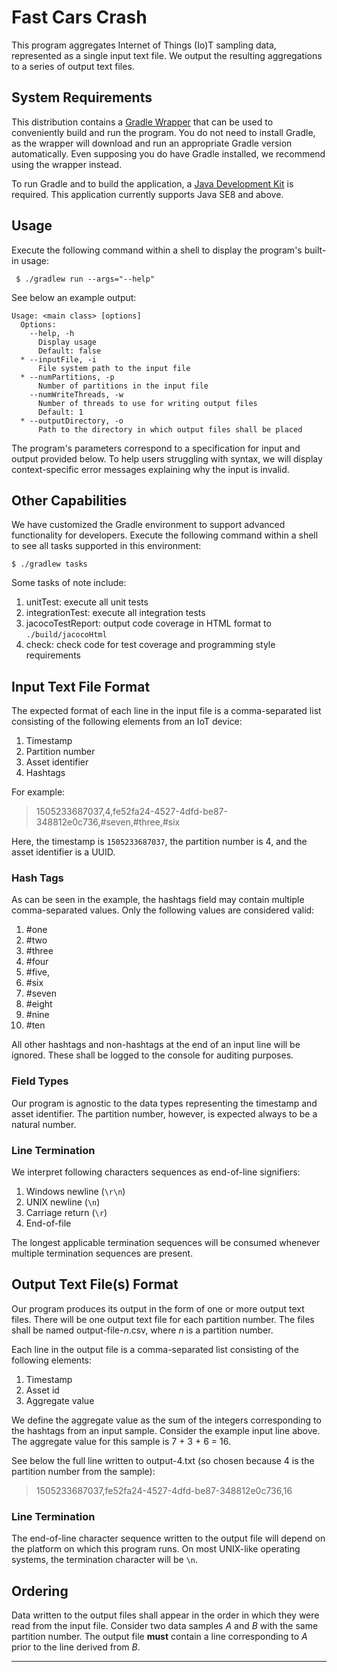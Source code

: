# Fast Cars Crash

This program aggregates Internet of Things (Io)T sampling data, represented as a single input text file.  We output the resulting aggregations to a series of output text files.

## System Requirements

This distribution contains a [Gradle Wrapper](https://docs.gradle.org/current/userguide/gradle_wrapper.html) that can be used to conveniently build and run the program.  You do not need to install Gradle, as the wrapper will download and run an appropriate Gradle version automatically.  Even supposing you do have Gradle installed, we recommend using the wrapper instead.

To run Gradle and to build the application, a [Java Development Kit](https://jdk.java.net/) is required.  This application currently supports Java SE8 and above.

## Usage

Execute the following command within a shell to display the program's built-in usage:

```shell
 $ ./gradlew run --args="--help"
```

See below an example output:

```
Usage: <main class> [options]
  Options:
    --help, -h
      Display usage
      Default: false
  * --inputFile, -i
      File system path to the input file
  * --numPartitions, -p
      Number of partitions in the input file
    --numWriteThreads, -w
      Number of threads to use for writing output files
      Default: 1
  * --outputDirectory, -o
      Path to the directory in which output files shall be placed
```

The program's parameters correspond to a specification for input and output provided below.  To help users struggling with syntax, we will display context-specific error messages explaining why the input is invalid.

## Other Capabilities

We have customized the Gradle environment to  support advanced functionality for developers.  Execute the following command within a shell to see all tasks supported in this environment: 

```
$ ./gradlew tasks
```

Some tasks of note include:

1. unitTest: execute all unit tests
2. integrationTest: execute all integration tests
3. jacocoTestReport: output code coverage in HTML format to `./build/jacocoHtml`
4. check: check code for test coverage and programming style requirements
 

## Input Text File Format

The expected format of each line in the input file is a comma-separated list consisting of the following elements from an IoT device:

1. Timestamp
1. Partition number
1. Asset identifier
1. Hashtags

For example:

> 1505233687037,4,fe52fa24-4527-4dfd-be87-348812e0c736,#seven,#three,#six

Here, the timestamp is `1505233687037`, the partition number is 4, and the asset identifier is a UUID.


### Hash Tags

As can be seen in the example, the hashtags field may contain multiple comma-separated values.  Only the following values are considered valid:

1. #one
1. #two
1. #three
1. #four
1. #five,
1. #six
1. #seven
1. #eight
1. #nine
1. #ten

All other hashtags and non-hashtags at the end of an input line will be ignored.  These shall be logged to the console for auditing purposes.

### Field Types

Our program is agnostic to the data types representing the timestamp and asset identifier.  The partition number, however, is expected always to be a natural number.


### Line Termination

We interpret following characters sequences as end-of-line signifiers:

1. Windows newline (`\r\n`)
1. UNIX newline (`\n`) 
1. Carriage return (`\r`)
1. End-of-file

The longest applicable termination sequences will be consumed whenever multiple termination sequences are present.

## Output Text File(s) Format 


Our program produces its output in the form of one or more output text files.  There will be one output text file for each partition number.  The files shall be named output-file-*n*.csv, where *n* is a partition number.

Each line in the output file is a comma-separated list consisting of the following elements:

1. Timestamp
1. Asset id
1. Aggregate value

We define the aggregate value as the sum of the integers corresponding to the hashtags from an input sample.  Consider the example input line above.  The aggregate value for this sample is 7 + 3 + 6 = 16.

See below the full line written to output-4.txt (so chosen because 4 is the partition number from the sample):

> 1505233687037,fe52fa24-4527-4dfd-be87-348812e0c736,16

### Line Termination

The end-of-line character sequence written to the output file will depend on the platform on which this program runs.  On most UNIX-like operating systems, the termination character will be `\n`.

## Ordering

Data written to the output files shall appear in the order in which they were read from the input file.  Consider two data samples *A* and *B* with the same partition number.  The output file **must** contain a line corresponding to *A* prior to the line derived from *B*.

---


